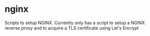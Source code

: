 # nginx

Scripts to setup NGINX. Currently only has a script to setup a NGINX reverse proxy and to acquire a TLS certificate using Let's Encrypt
